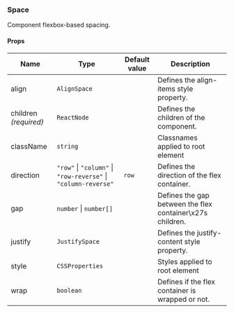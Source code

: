 ### Space

Component flexbox-based spacing.

#### Props

| Name                  | Type                                                           | Default value | Description                                               |
| --------------------- | -------------------------------------------------------------- | ------------- | --------------------------------------------------------- |
| align                 | `AlignSpace`                                                   |               | Defines the align-items style property.                   |
| children _(required)_ | `ReactNode`                                                    |               | Defines the children of the component.                    |
| className             | `string`                                                       |               | Classnames applied to root element                        |
| direction             | `"row"` \| `"column"` \| `"row-reverse"` \| `"column-reverse"` | `row`         | Defines the direction of the flex container.              |
| gap                   | `number` \| `number[]`                                         |               | Defines the gap between the flex container\x27s children. |
| justify               | `JustifySpace`                                                 |               | Defines the justify-content style property.               |
| style                 | `CSSProperties`                                                |               | Styles applied to root element                            |
| wrap                  | `boolean`                                                      |               | Defines if the flex container is wrapped or not.          |
